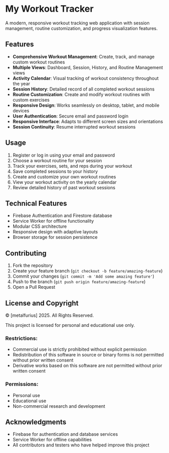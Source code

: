 # My Workout Tracker

A modern, responsive workout tracking web application with session management, routine customization, and progress visualization features.

## Features

- **Comprehensive Workout Management**: Create, track, and manage custom workout routines
- **Multiple Views**: Dashboard, Session, History, and Routine Management views
- **Activity Calendar**: Visual tracking of workout consistency throughout the year
- **Session History**: Detailed record of all completed workout sessions
- **Routine Customization**: Create and modify workout routines with custom exercises
- **Responsive Design**: Works seamlessly on desktop, tablet, and mobile devices
- **User Authentication**: Secure email and password login
- **Responsive Interface**: Adapts to different screen sizes and orientations
- **Session Continuity**: Resume interrupted workout sessions

## Usage

1. Register or log in using your email and password
2. Choose a workout routine for your session
3. Track your exercises, sets, and reps during your workout
4. Save completed sessions to your history
5. Create and customize your own workout routines
6. View your workout activity on the yearly calendar
7. Review detailed history of past workout sessions

## Technical Features

- Firebase Authentication and Firestore database
- Service Worker for offline functionality
- Modular CSS architecture
- Responsive design with adaptive layouts
- Browser storage for session persistence

## Contributing

1. Fork the repository
2. Create your feature branch (`git checkout -b feature/amazing-feature`)
3. Commit your changes (`git commit -m 'Add some amazing feature'`)
4. Push to the branch (`git push origin feature/amazing-feature`)
5. Open a Pull Request

## License and Copyright

© [metalfurius] 2025. All Rights Reserved.

This project is licensed for personal and educational use only.

### Restrictions:
- Commercial use is strictly prohibited without explicit permission
- Redistribution of this software in source or binary forms is not permitted without prior written consent
- Derivative works based on this software are not permitted without prior written consent

### Permissions:
- Personal use
- Educational use
- Non-commercial research and development

## Acknowledgments

- Firebase for authentication and database services
- Service Worker for offline capabilities
- All contributors and testers who have helped improve this project
